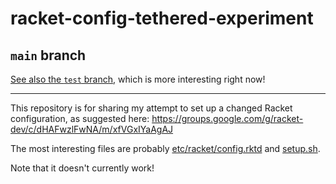 # racket-config-tethered-experiment
## `main` branch

[See also the `test` branch](https://github.com/LiberalArtist/racket-config-tethered-experiment/tree/test), which is more interesting right now!

--------

This repository is for sharing my attempt to set up a changed Racket configuration, as suggested here: https://groups.google.com/g/racket-dev/c/dHAFwzlFwNA/m/xfVGxIYaAgAJ

The most interesting files are probably [etc/racket/config.rktd](etc/racket/config.rktd) and [setup.sh](./setup.sh).

Note that it doesn't currently work!
